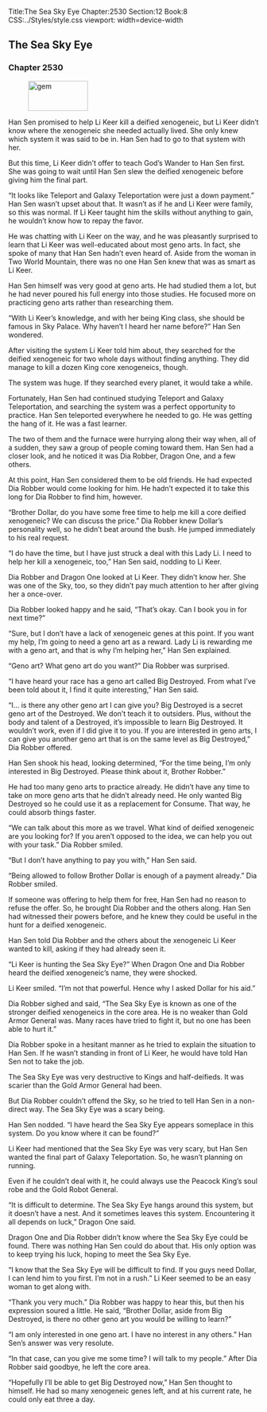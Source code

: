 Title:The Sea Sky Eye 
Chapter:2530 
Section:12 
Book:8 
CSS:../Styles/style.css 
viewport: width=device-width
  
## The Sea Sky Eye
### Chapter 2530 
<figure>
	<img src="../Images/gem.gif" alt="gem" id="gem" width="120" height="60" />
</figure>
  

  
  Han Sen promised to help Li Keer kill a deified xenogeneic, but Li Keer didn’t know where the xenogeneic she needed actually lived. She only knew which system it was said to be in. Han Sen had to go to that system with her.

But this time, Li Keer didn’t offer to teach God’s Wander to Han Sen first. She was going to wait until Han Sen slew the deified xenogeneic before giving him the final part.

“It looks like Teleport and Galaxy Teleportation were just a down payment.” Han Sen wasn’t upset about that. It wasn’t as if he and Li Keer were family, so this was normal. If Li Keer taught him the skills without anything to gain, he wouldn’t know how to repay the favor.

He was chatting with Li Keer on the way, and he was pleasantly surprised to learn that Li Keer was well-educated about most geno arts. In fact, she spoke of many that Han Sen hadn’t even heard of. Aside from the woman in Two World Mountain, there was no one Han Sen knew that was as smart as Li Keer.

Han Sen himself was very good at geno arts. He had studied them a lot, but he had never poured his full energy into those studies. He focused more on practicing geno arts rather than researching them.

“With Li Keer’s knowledge, and with her being King class, she should be famous in Sky Palace. Why haven’t I heard her name before?” Han Sen wondered.

After visiting the system Li Keer told him about, they searched for the deified xenogeneic for two whole days without finding anything. They did manage to kill a dozen King core xenogeneics, though.

The system was huge. If they searched every planet, it would take a while.

Fortunately, Han Sen had continued studying Teleport and Galaxy Teleportation, and searching the system was a perfect opportunity to practice. Han Sen teleported everywhere he needed to go. He was getting the hang of it. He was a fast learner.

The two of them and the furnace were hurrying along their way when, all of a sudden, they saw a group of people coming toward them. Han Sen had a closer look, and he noticed it was Dia Robber, Dragon One, and a few others.

At this point, Han Sen considered them to be old friends. He had expected Dia Robber would come looking for him. He hadn’t expected it to take this long for Dia Robber to find him, however.

“Brother Dollar, do you have some free time to help me kill a core deified xenogeneic? We can discuss the price.” Dia Robber knew Dollar’s personality well, so he didn’t beat around the bush. He jumped immediately to his real request.

“I do have the time, but I have just struck a deal with this Lady Li. I need to help her kill a xenogeneic, too,” Han Sen said, nodding to Li Keer.

Dia Robber and Dragon One looked at Li Keer. They didn’t know her. She was one of the Sky, too, so they didn’t pay much attention to her after giving her a once-over.

Dia Robber looked happy and he said, “That’s okay. Can I book you in for next time?”

“Sure, but I don’t have a lack of xenogeneic genes at this point. If you want my help, I’m going to need a geno art as a reward. Lady Li is rewarding me with a geno art, and that is why I’m helping her,” Han Sen explained.

“Geno art? What geno art do you want?” Dia Robber was surprised.

“I have heard your race has a geno art called Big Destroyed. From what I’ve been told about it, I find it quite interesting,” Han Sen said.

“I… is there any other geno art I can give you? Big Destroyed is a secret geno art of the Destroyed. We don’t teach it to outsiders. Plus, without the body and talent of a Destroyed, it’s impossible to learn Big Destroyed. It wouldn’t work, even if I did give it to you. If you are interested in geno arts, I can give you another geno art that is on the same level as Big Destroyed,” Dia Robber offered.

Han Sen shook his head, looking determined, “For the time being, I’m only interested in Big Destroyed. Please think about it, Brother Robber.”

He had too many geno arts to practice already. He didn’t have any time to take on more geno arts that he didn’t already need. He only wanted Big Destroyed so he could use it as a replacement for Consume. That way, he could absorb things faster.

“We can talk about this more as we travel. What kind of deified xenogeneic are you looking for? If you aren’t opposed to the idea, we can help you out with your task.” Dia Robber smiled.

“But I don’t have anything to pay you with,” Han Sen said.

“Being allowed to follow Brother Dollar is enough of a payment already.” Dia Robber smiled.

If someone was offering to help them for free, Han Sen had no reason to refuse the offer. So, he brought Dia Robber and the others along. Han Sen had witnessed their powers before, and he knew they could be useful in the hunt for a deified xenogeneic.

Han Sen told Dia Robber and the others about the xenogeneic Li Keer wanted to kill, asking if they had already seen it.

“Li Keer is hunting the Sea Sky Eye?” When Dragon One and Dia Robber heard the deified xenogeneic’s name, they were shocked.

Li Keer smiled. “I’m not that powerful. Hence why I asked Dollar for his aid.”

Dia Robber sighed and said, “The Sea Sky Eye is known as one of the stronger deified xenogeneics in the core area. He is no weaker than Gold Armor General was. Many races have tried to fight it, but no one has been able to hurt it.”

Dia Robber spoke in a hesitant manner as he tried to explain the situation to Han Sen. If he wasn’t standing in front of Li Keer, he would have told Han Sen not to take the job.

The Sea Sky Eye was very destructive to Kings and half-deifieds. It was scarier than the Gold Armor General had been.

But Dia Robber couldn’t offend the Sky, so he tried to tell Han Sen in a non-direct way. The Sea Sky Eye was a scary being.

Han Sen nodded. “I have heard the Sea Sky Eye appears someplace in this system. Do you know where it can be found?”

Li Keer had mentioned that the Sea Sky Eye was very scary, but Han Sen wanted the final part of Galaxy Teleportation. So, he wasn’t planning on running.

Even if he couldn’t deal with it, he could always use the Peacock King’s soul robe and the Gold Robot General.

“It is difficult to determine. The Sea Sky Eye hangs around this system, but it doesn’t have a nest. And it sometimes leaves this system. Encountering it all depends on luck,” Dragon One said.

Dragon One and Dia Robber didn’t know where the Sea Sky Eye could be found. There was nothing Han Sen could do about that. His only option was to keep trying his luck, hoping to meet the Sea Sky Eye.

“I know that the Sea Sky Eye will be difficult to find. If you guys need Dollar, I can lend him to you first. I’m not in a rush.” Li Keer seemed to be an easy woman to get along with.

“Thank you very much.” Dia Robber was happy to hear this, but then his expression soured a little. He said, “Brother Dollar, aside from Big Destroyed, is there no other geno art you would be willing to learn?”

“I am only interested in one geno art. I have no interest in any others.” Han Sen’s answer was very resolute.

“In that case, can you give me some time? I will talk to my people.” After Dia Robber said goodbye, he left the core area.

“Hopefully I’ll be able to get Big Destroyed now,” Han Sen thought to himself. He had so many xenogeneic genes left, and at his current rate, he could only eat three a day.
